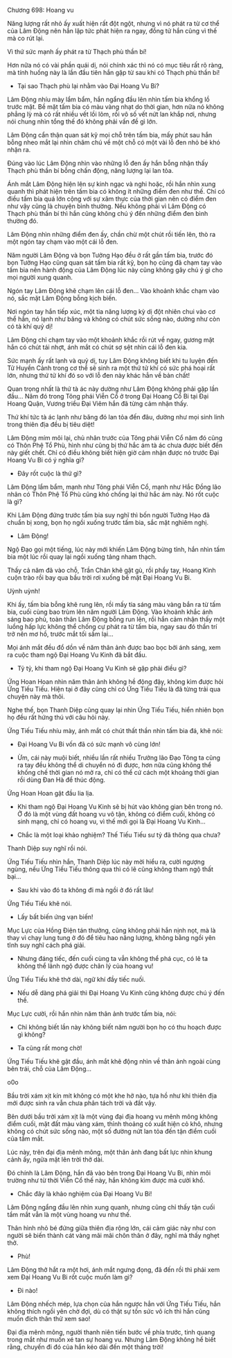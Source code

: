 




Chương 698: Hoang vu


Năng lượng rất nhỏ ấy xuất hiện rất đột ngột, nhưng vì nó phát ra từ cơ thể của Lâm Động nên hắn lập tức phát hiện ra ngay, đồng tử hắn cũng vì thế mà co rút lại.

Vì thứ sức mạnh ấy phát ra từ Thạch phù thần bí!

Hơn nữa nó có vài phần quái dị, nói chính xác thì nó có mục tiêu rất rõ ràng, mà tính huống này là lần đầu tiên hắn gặp từ sau khi có Thạch phù thần bí!

- Tại sao Thạch phù lại nhằm vào Đại Hoang Vu Bi?

Lâm Động nhíu mày lẩm bẩm, hắn ngẩng đầu lên nhìn tấm bia khổng lồ trước mặt. Bề mặt tấm bia có màu vàng nhạt do thời gian, hơn nữa nó không phẳng lỳ mà có rất nhiều vết lồi lõm, rồi vô số vết nứt lan khắp nơi, nhưng nói chung nhìn tổng thế đó không phải vấn đề gì lớn.

Lâm Động cẩn thận quan sát kỹ mọi chỗ trên tấm bia, mấy phút sau hắn bỗng nheo mắt lại nhìn chăm chú về một chỗ có một vài lỗ đen nhỏ bé khó nhận ra.

Đúng vào lúc Lâm Động nhìn vào những lỗ đen ấy hắn bỗng nhận thấy Thạch phù thần bí bỗng chấn động, năng lượng lại lan tỏa.

Ánh mắt Lâm Động hiện lên sự kinh ngạc và nghi hoặc, rồi hắn nhìn xung quanh thì phát hiện trên tấm bia có không ít những điểm đen như thế. Chỉ có điều tấm bía quá lớn cộng với sự xâm thực của thời gian nên có điểm đen như vậy cũng là chuyện bình thường. Nếu không phải vì Lâm Động có Thạch phù thần bí thì hắn cũng không chú ý đến những điểm đen bình thường đó.

Lâm Động nhìn những điểm đen ấy, chần chừ một chút rồi tiến lên, thò ra một ngón tay chạm vào một cái lỗ đen.

Năm người Lâm Động và bọn Tưởng Hạo đều ở rất gần tấm bia, trước đó bọn Tưởng Hạo cũng quan sát tấm bia rất kỹ, bọn họ cũng đã chạm tay vào tấm bia nên hành động của Lâm Động lúc này cũng không gây chú ý gì cho mọi người xung quanh.

Ngón tay Lâm Động khẽ chạm lên cái lỗ đen… Vào khoảnh khắc chạm vào nó, sắc mặt Lâm Động bỗng kịch biến.

Nơi ngón tay hắn tiếp xúc, một tia năng lượng kỳ dị đột nhiên chui vào cơ thể hắn, nó lạnh như băng và không có chút sức sống nào, dường như còn có tà khí quỷ dị!

Lâm Động chỉ chạm tay vào một khoảnh khắc rồi rút về ngay, gương mặt hắn có chút tái nhợt, ánh mắt có chút sợ sệt nhìn cái lỗ đen kia.

Sức mạnh ấy rất lạnh và quỷ dị, tuy Lâm Động không biết khi tu luyện đến Tử Huyền Cảnh trong cơ thể sẽ sinh ra một thứ tử khí có sức phá hoại rất lớn, nhưng thứ tử khí đó so với lỗ đen này khác hẳn về bản chất!

Quan trọng nhất là thứ tà ác này dường như Lâm Động không phải gặp lần đầu… Năm đó trong Tông phái Viễn Cổ ở trong Đại Hoang Cổ Bi tại Đại Hoang Quận, Vương triều Đại Viêm hắn đã từng cảm nhận thấy.

Thứ khí tức tà ác lạnh như băng đó lan tỏa đến đâu, dường như mọi sinh linh trong thiên địa đều bị tiêu diệt!

Lâm Động mím môi lại, chủ nhân trước của Tông phái Viễn Cổ năm đó cũng có Thôn Phệ Tổ Phù, hình như cũng bị thứ hắc ám tà ác chưa được biết đến này giết chết. Chỉ có điều không biết hiện giờ cảm nhận được nó trước Đại Hoang Vu Bi có ý nghĩa gì?

- Đây rốt cuộc là thứ gì?

Lâm Động lẩm bẩm, mạnh như Tông phái Viễn Cổ, mạnh như Hắc Đồng lão nhân có Thôn Phệ Tổ Phù cũng khó chống lại thứ hắc ám này. Nó rốt cuộc là gì?

Khi Lâm Động đứng trước tấm bia suy nghĩ thì bốn người Tưởng Hạo đã chuẩn bị xong, bọn họ ngồi xuống trước tấm bia, sắc mặt nghiêm nghị.

- Lâm Động!

Ngộ Đạo gọi một tiếng, lúc này mới khiến Lâm Động bừng tỉnh, hắn nhìn tấm bia một lúc rồi quay lại ngồi xuống tảng nham thạch.

Thấy cả năm đã vào chỗ, Trần Chân khẽ gật gù, rồi phẩy tay, Hoang Kình cuộn trào rồi bay qua bầu trời rơi xuống bề mặt Đại Hoang Vu Bi.

Uỳnh uỳnh!

Khi ấy, tấm bia bỗng khẽ rung lên, rồi mấy tia sáng màu vàng bắn ra từ tấm bia, cuối cùng bao trùm lên năm người Lâm Động. Vào khoảnh khắc ánh sáng bao phủ, toàn thân Lâm Động bỗng run lên, rồi hắn cảm nhận thấy một luồng hấp lực không thể chống cự phát ra từ tấm bia, ngay sau đó thần trí trở nên mơ hồ, trước mắt tối sầm lại…

Mọi ánh mắt đều đổ dồn về năm thân ảnh được bao bọc bởi ánh sáng, xem ra cuộc tham ngộ Đại Hoang Vu Kinh đã bắt đầu.

- Tỷ tỷ, khi tham ngộ Đại Hoang Vu Kinh sẽ gặp phải điều gì?

Ứng Hoan Hoan nhìn năm thân ảnh không hề động đậy, không kìm được hỏi Ứng Tiếu Tiếu. Hiện tại ở đây cũng chỉ có Ứng Tiếu Tiếu là đã từng trải qua chuyện này mà thôi.

Nghe thế, bọn Thanh Diệp cũng quay lại nhìn Ứng Tiếu Tiếu, hiển nhiên bọn họ đều rất hứng thú với câu hỏi này.

Ứng Tiếu Tiếu nhíu mày, ánh mắt có chút thất thần nhìn tấm bia đá, khẽ nói:

- Đại Hoang Vu Bi vốn đã có sức mạnh vô cùng lớn!

- Ừm, cái này muội biết, nhiều lần rất nhiều Trưởng lão Đạo Tông ta cũng ra tay đều không thể di chuyển nó đi được, hơn nữa cũng không thể khống chế thời gian nó mở ra, chỉ có thể cứ cách một khoảng thời gian rồi dùng Đan Hà để thúc động.

Ứng Hoan Hoan gật đầu lia lịa.

- Khi tham ngộ Đại Hoang Vu Kinh sẽ bị hút vào không gian bên trong nó. Ở đó là một vùng đất hoang vu vô tận, không có điểm cuối, không có sinh mạng, chỉ có hoang vu, vì thế mới gọi là Đại Hoang Vu Kinh…

- Chắc là một loại khảo nghiệm? Thế Tiếu Tiếu sư tỷ đã thông qua chưa?

Thanh Diệp suy nghĩ rồi nói.

Ứng Tiếu Tiếu nhìn hắn, Thanh Diệp lúc này mời hiểu ra, cười ngượng ngùng, nếu Ứng Tiếu Tiếu thông qua thì có lẽ cũng không tham ngộ thất bại…

- Sau khi vào đó ta không đi mà ngồi ở đó rất lâu!

Ứng Tiếu Tiếu khẽ nói.

- Lấy bất biến ứng vạn biến!

Mục Lực của Hồng Điện tán thưởng, cũng không phải hắn nịnh nọt, mà là thay vì chạy lung tung ở đó để tiêu hao năng lượng, không bằng ngồi yên tĩnh suy nghĩ cách phá giải.

- Nhưng đáng tiếc, đến cuối cùng ta vẫn không thể phá cục, có lẽ ta không thể lãnh ngộ được chân lý của hoang vu!

Ứng Tiếu Tiếu khẽ thở dài, ngữ khí đầy tiếc nuối.

- Nếu dễ dàng phá giải thì Đại Hoang Vu Kinh cũng không được chú ý đến thế.

Mục Lực cười, rồi hắn nhìn năm thân ảnh trước tấm bia, nói:

- Chỉ không biết lần này không biết năm người bọn họ có thu hoạch được gì không?

- Ta cũng rất mong chờ!

Ứng Tiếu Tiếu khẽ gật đầu, ánh mắt khẽ động nhìn về thân ảnh ngoài cùng bên trái, chỗ của Lâm Động...

o0o

Bầu trời xám xịt kín mít không có một khe hở nào, tựa hồ như khi thiên địa mới được sinh ra vẫn chưa phân tách trời và đất vậy.

Bên dưới bầu trời xám xịt là một vùng đại địa hoang vu mênh mông không điểm cuối, mặt đất màu vàng xám, thỉnh thoảng có xuất hiện cỏ khô, nhưng không có chút sức sống nào, một số đường nứt lan tỏa đến tận điểm cuối của tầm mắt.

Lúc này, trên đại địa mênh mông, một thân ảnh đang bất lực nhìn khung cảnh ấy, ngửa mặt lên trời thở dài.

Đó chính là Lâm Động, hắn đã vào bên trong Đại Hoang Vu Bi, nhìn môi trường như từ thời Viễn Cổ thế này, hắn không kìm được mà cười khổ.

- Chắc đây là khảo nghiệm của Đại Hoang Vu Bi!

Lâm Động ngẩng đầu lên nhìn xung quanh, nhưng cũng chỉ thấy tận cuối tầm mắt vẫn là một vùng hoang vu như thế.

Thân hình nhỏ bé đứng giữa thiên địa rộng lớn, cái cảm giác này như con người sẽ biến thành cát vàng mãi mãi chôn thân ở đây, nghĩ mà thấy nghẹt thở.

- Phù!

Lâm Động thở hắt ra một hơi, ánh mắt ngưng đọng, đã đến rồi thì phải xem xem Đại Hoang Vu Bi rốt cuộc muốn làm gì?

- Đi nào!

Lâm Động nhếch mép, lựa chọn của hắn ngược hẳn với Ứng Tiếu Tiếu, hắn không thích ngồi yên chờ đợi, dù có thật sự tốn sức vô ích thì hắn cũng muốn đích thân thử xem sao!

Đại địa mênh mông, người thanh niên tiến bước về phía trước, tinh quang trong mắt như muốn xé tan sự hoang vu. Nhưng Lâm Động không hề biết rằng, chuyến đi đó của hắn kéo dài đến một tháng trời!




